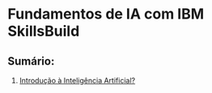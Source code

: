 # Fundamentos de IA com IBM SkillsBuild

## Sumário:

1. [Introdução à Inteligência Artificial?](introducao_IA.md)